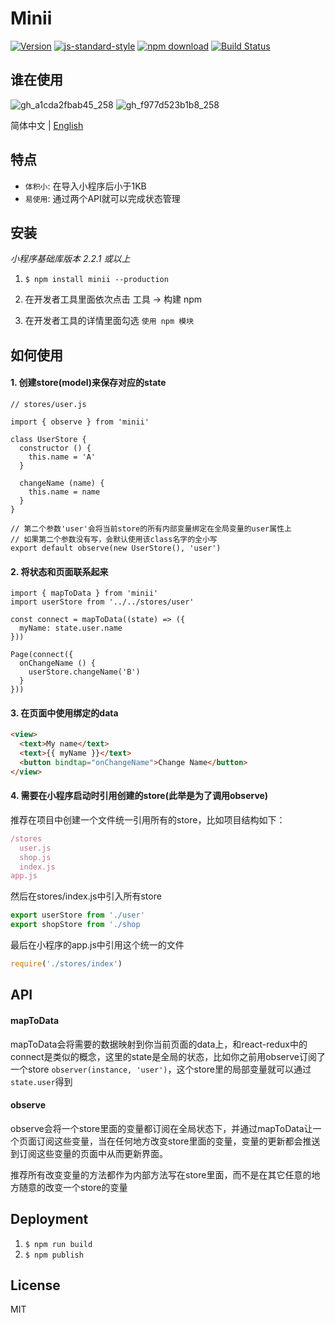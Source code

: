 # Minii

[![Version](http://img.shields.io/npm/v/minii.svg)](https://www.npmjs.org/package/minii)
[![js-standard-style](https://img.shields.io/badge/code%20style-standard-brightgreen.svg?style=flat)](https://github.com/feross/standard)
[![npm download][download-image]][download-url]
[![Build Status](https://travis-ci.org/wwayne/minii.svg?branch=master)](https://travis-ci.org/wwayne/minii)

[download-image]: https://img.shields.io/npm/dm/minii.svg?style=flat-square
[download-url]: https://npmjs.org/package/minii

## 谁在使用
![gh_a1cda2fbab45_258](https://user-images.githubusercontent.com/5305874/53417621-e9541400-3a10-11e9-9dd7-86ab851ddab5.jpg)
![gh_f977d523b1b8_258](https://user-images.githubusercontent.com/5305874/56073712-19961d00-5ddb-11e9-8b3b-70a40b9c1aa8.jpg)

简体中文 | [English](./README-EN.md)

## 特点
* `体积小`: 在导入小程序后小于1KB
* `易使用`: 通过两个API就可以完成状态管理

## 安装
*小程序基础库版本 2.2.1 或以上*

1. `$ npm install minii --production`

2. 在开发者工具里面依次点击 工具 -> 构建 npm

3. 在开发者工具的详情里面勾选 `使用 npm 模块`

## 如何使用
#### 1. 创建store(model)来保存对应的state
```JS
// stores/user.js

import { observe } from 'minii'

class UserStore {
  constructor () {
    this.name = 'A'
  }

  changeName (name) {
    this.name = name
  }
}

// 第二个参数'user'会将当前store的所有内部变量绑定在全局变量的user属性上
// 如果第二个参数没有写，会默认使用该class名字的全小写
export default observe(new UserStore(), 'user')
```

#### 2. 将状态和页面联系起来
```JS
import { mapToData } from 'minii'
import userStore from '../../stores/user'

const connect = mapToData((state) => ({
  myName: state.user.name
}))

Page(connect({
  onChangeName () {
    userStore.changeName('B')
  }
}))
```

#### 3. 在页面中使用绑定的data
```html
<view>
  <text>My name</text>
  <text>{{ myName }}</text>
  <button bindtap="onChangeName">Change Name</button>
</view>
```

#### 4. 需要在小程序启动时引用创建的store(此举是为了调用observe)
推荐在项目中创建一个文件统一引用所有的store，比如项目结构如下：

```js
/stores
  user.js
  shop.js
  index.js
app.js
```

然后在stores/index.js中引入所有store

```js
export userStore from './user'
export shopStore from './shop
```

最后在小程序的app.js中引用这个统一的文件

```js
require('./stores/index')
```

## API
#### mapToData

mapToData会将需要的数据映射到你当前页面的data上，和react-redux中的connect是类似的概念，这里的state是全局的状态，比如你之前用observe订阅了一个store `observer(instance, 'user')`，这个store里的局部变量就可以通过`state.user`得到

#### observe

observe会将一个store里面的变量都订阅在全局状态下，并通过mapToData让一个页面订阅这些变量，当在任何地方改变store里面的变量，变量的更新都会推送到订阅这些变量的页面中从而更新界面。

推荐所有改变变量的方法都作为内部方法写在store里面，而不是在其它任意的地方随意的改变一个store的变量


## Deployment
1. `$ npm run build`
2. `$ npm publish`

## License

MIT


